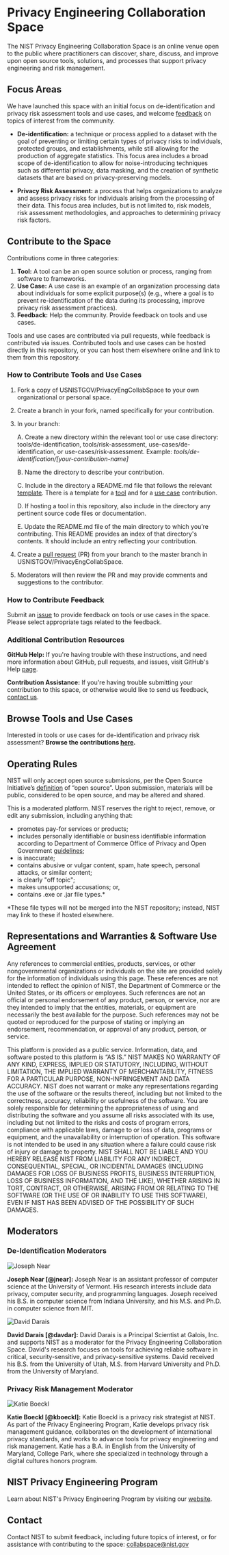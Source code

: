 # Privacy Engineering Collaboration Space
The NIST Privacy Engineering Collaboration Space is an online venue open to the public where practitioners can discover, share, discuss, and improve upon open source tools, solutions, and processes that support privacy engineering and risk management.

## Focus Areas
We have launched this space with an initial focus on de-identification and privacy risk assessment tools and use cases, and welcome [feedback](mailto:collabspace@nist.gov) on topics of interest from the community. 

* **De-identification:** a technique or process applied to a dataset with the goal of preventing or limiting certain types of privacy risks to individuals, protected groups, and establishments, while still allowing for the production of aggregate statistics. This focus area includes a broad scope of de-identification to allow for noise-introducing techniques such as differential privacy, data masking, and the creation of synthetic datasets that are based on privacy-preserving models.

* **Privacy Risk Assessment:** a process that helps organizations to analyze and assess privacy risks for individuals arising from the processing of their data. This focus area includes, but is not limited to, risk models, risk assessment methodologies, and approaches to determining privacy risk factors. 

## Contribute to the Space 

Contributions come in three categories:

1. **Tool:** A tool can be an open source solution or process, ranging from software to frameworks. 
2. **Use Case:** A use case is an example of an organization processing data about individuals for some explicit purpose(s) (e.g., where a goal is to prevent re-identification of the data during its processing, improve privacy risk assessment practices).
3. **Feedback:** Help the community. Provide feedback on tools and use cases.

Tools and use cases are contributed via pull requests, while feedback is contributed via issues. Contributed tools and use cases can be hosted directly in this repository, or you can host them elsewhere online and link to them from this repository.

### How to Contribute Tools and Use Cases

1. Fork a copy of USNISTGOV/PrivacyEngCollabSpace to your own organizational or personal space. 

2. Create a branch in your fork, named specifically for your contribution. 

3. In your branch: 

	A. Create a new directory within the relevant tool or use case directory: tools/de-identification, tools/risk-assessment, use-cases/de-identification, or use-cases/risk-assessment. Example: *tools/de-identification/[your-contribution-name]*

	B. Name the directory to describe your contribution. 

	C. Include in the directory a README.md file that follows the relevant [template](https://github.com/usnistgov/PrivacyEngCollabSpace/tree/master/templates). There is a template for a [tool](https://github.com/usnistgov/PrivacyEngCollabSpace/tree/master/templates/tool-template.md) and for a [use case](https://github.com/usnistgov/PrivacyEngCollabSpace/tree/master/templates/use-case-template.md) contribution.

	D. If hosting a tool in this repository, also include in the directory any pertinent source code files or documentation. 

	E. Update the README.md file of the main directory to which you’re contributing. This README provides an index of that directory's contents. It should include an entry reflecting your contribution. 

5. Create a [pull request](https://github.com/usnistgov/PrivacyEngCollabSpace/pull/new/master) (PR) from your branch to the master branch in USNISTGOV/PrivacyEngCollabSpace. 

6. Moderators will then review the PR and may provide comments and suggestions to the contributor. 

### How to Contribute Feedback 

Submit an [issue](https://github.com/usnistgov/PrivacyEngCollabSpace/issues/new) to provide feedback on tools or use cases in the space. Please select appropriate tags related to the feedback. 

### Additional Contribution Resources

**GitHub Help:** If you're having trouble with these instructions, and need more information about GitHub, pull requests, and issues, visit GitHub's Help [page](https://help.github.com/categories/collaborating-with-issues-and-pull-requests/). 

**Contribution Assistance:** If you're having trouble submitting your contribution to this space, or otherwise would like to send us feedback, [contact us](mailto:collabspace@nist.gov). 

## Browse Tools and Use Cases

Interested in tools or use cases for de-identification and privacy risk assessment? **Browse the contributions [here](https://www.nist.gov/itl/applied-cybersecurity/privacy-engineering/collaboration-space/browse).**

## Operating Rules 

NIST will only accept open source submissions, per the Open Source Initiative’s [definition](https://opensource.org/osd) of “open source”. Upon submission, materials will be public, considered to be open source, and may be altered and shared. 

This is a moderated platform. NIST reserves the right to reject, remove, or edit any submission, including anything that: 

* promotes pay-for services or products;  
* includes personally identifiable or business identifiable information according to Department of Commerce Office of Privacy and Open Government [guidelines](http://www.osec.doc.gov/opog/privacy/PII_BII.html); 
* is inaccurate;  
* contains abusive or vulgar content, spam, hate speech, personal attacks, or similar content;
* is clearly "off topic"; 
* makes unsupported accusations; or, 
* contains .exe or .jar file types.* 

*These file types will not be merged into the NIST repository; instead, NIST may link to these if hosted elsewhere. 

## Representations and Warranties & Software Use Agreement 

Any references to commercial entities, products, services, or other nongovernmental organizations or individuals on the site are provided solely for the information of individuals using this page. These references are not intended to reflect the opinion of NIST, the Department of Commerce or the United States, or its officers or employees. Such references are not an official or personal endorsement of any product, person, or service, nor are they intended to imply that the entities, materials, or equipment are necessarily the best available for the purpose. Such references may not be quoted or reproduced for the purpose of stating or implying an endorsement, recommendation, or approval of any product, person, or service. 

This platform is provided as a public service. Information, data, and software posted to this platform is “AS IS.” NIST MAKES NO WARRANTY OF ANY KIND, EXPRESS, IMPLIED OR STATUTORY, INCLUDING, WITHOUT LIMITATION, THE IMPLIED WARRANTY OF MERCHANTABILITY, FITNESS FOR A PARTICULAR PURPOSE, NON-INFRINGEMENT AND DATA ACCURACY. NIST does not warrant or make any representations regarding the use of the software or the results thereof, including but not limited to the correctness, accuracy, reliability or usefulness of the software. You are solely responsible for determining the appropriateness of using and distributing the software and you assume all risks associated with its use, including but not limited to the risks and costs of program errors, compliance with applicable laws, damage to or loss of data, programs or equipment, and the unavailability or interruption of operation. This software is not intended to be used in any situation where a failure could cause risk of injury or damage to property. NIST SHALL NOT BE LIABLE AND YOU HEREBY RELEASE NIST FROM LIABILITY FOR ANY INDIRECT, CONSEQUENTIAL, SPECIAL, OR INCIDENTAL DAMAGES (INCLUDING DAMAGES FOR LOSS OF BUSINESS PROFITS, BUSINESS INTERRUPTION, LOSS OF BUSINESS INFORMATION, AND THE LIKE), WHETHER ARISING IN TORT, CONTRACT, OR OTHERWISE, ARISING FROM OR RELATING TO THE SOFTWARE (OR THE USE OF OR INABILITY TO USE THIS SOFTWARE), EVEN IF NIST HAS BEEN ADVISED OF THE POSSIBILITY OF SUCH DAMAGES.

## Moderators 

### De-Identification Moderators

![Joseph Near](https://github.com/usnistgov/PrivacyEngCollabSpace/blob/master/assets/joseph-near.jpg)

**Joseph Near [@jnear]:** Joseph Near is an assistant professor of computer science at the University of Vermont. His research interests include data privacy, computer security, and programming languages. Joseph received his B.S. in computer science from Indiana University, and his M.S. and Ph.D. in computer science from MIT.

![David Darais](https://github.com/usnistgov/PrivacyEngCollabSpace/blob/master/assets/david-darais.jpg)

**David Darais [@davdar]:** David Darais is a Principal Scientist at Galois, Inc. and supports NIST as a moderator for the Privacy Engineering Collaboration Space. David's research focuses on tools for achieving reliable software in critical, security-sensitive, and privacy-sensitive systems. David received his B.S. from the University of Utah, M.S. from Harvard University and Ph.D. from the University of Maryland.

### Privacy Risk Management Moderator

![Katie Boeckl](https://github.com/usnistgov/PrivacyEngCollabSpace/blob/master/assets/katie-boeckl.jpg)

**Katie Boeckl [@kboeckl]:** Katie Boeckl is a privacy risk strategist at NIST. As part of the Privacy Engineering Program, Katie develops privacy risk management guidance, collaborates on the development of international privacy standards, and works to advance tools for privacy engineering and risk management. Katie has a B.A. in English from the University of Maryland, College Park, where she specialized in technology through a digital cultures honors program.

## NIST Privacy Engineering Program
Learn about NIST's Privacy Engineering Program by visiting our [website](https://www.nist.gov/itl/applied-cybersecurity/privacy-engineering).

## Contact 

Contact NIST to submit feedback, including future topics of interest, or for assistance with contributing to the space: [collabspace@nist.gov](mailto:collabspace@nist.gov)
